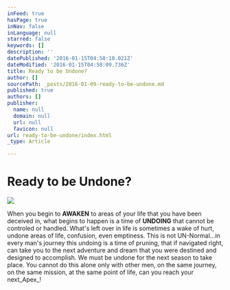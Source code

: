 ```yaml
---
inFeed: true
hasPage: true
inNav: false
inLanguage: null
starred: false
keywords: []
description: ''
datePublished: '2016-01-15T04:50:10.021Z'
dateModified: '2016-01-15T04:50:09.736Z'
title: Ready to be Undone?
author: []
sourcePath: _posts/2016-01-09-ready-to-be-undone.md
published: true
authors: []
publisher:
  name: null
  domain: null
  url: null
  favicon: null
url: ready-to-be-undone/index.html
_type: Article

---
```

# Ready to be Undone?
![](https://the-grid-user-content.s3-us-west-2.amazonaws.com/30dd001c-6b8f-4cba-8efd-d045e5cd3d5c.jpg)

When you begin to **AWAKEN** to areas of your life that you have been deceived in, what begins to happen is a time of **UNDOING** that cannot be controled or handled.  What's left over in life is sometimes a wake of hurt, undone areas of life, confusion, even emptiness.  This is not UN-Normal...in every man's journey this undoing is a time of pruning, that if navigated right, can take you to the next adventure and dream that you were destined and designed to accomplish.  We must be undone for the next season to take place.  You cannot do this alone only with other men, on the same journey, on the same mission, at the same point of life, can you reach your next_Apex_!